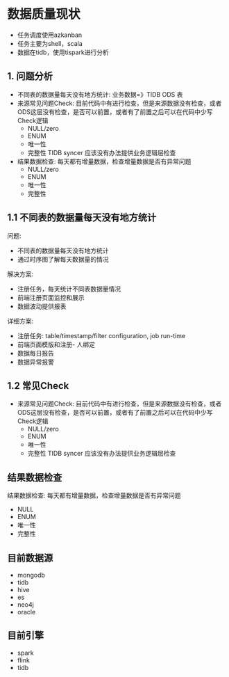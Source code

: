 # 数据质量现状

- 任务调度使用azkanban
- 任务主要为shell，scala
- 数据在tidb，使用tispark进行分析

## 1. 问题分析
- 不同表的数据量每天没有地方统计: 业务数据=》TIDB ODS 表
- 来源常见问题Check: 目前代码中有进行检查，但是来源数据没有检查，或者ODS这层没有检查，是否可以前置，或者有了前置之后可以在代码中少写Check逻辑
  * NULL/zero
  * ENUM
  * 唯一性
  * 完整性
  TIDB syncer 应该没有办法提供业务逻辑层检查
- 结果数据检查: 每天都有增量数据，检查增量数据是否有异常问题
  * NULL/zero
  * ENUM
  * 唯一性
  * 完整性
  
## 1.1 不同表的数据量每天没有地方统计 

问题:
- 不同表的数据量每天没有地方统计
- 通过时序图了解每天数据量的情况

解决方案:
- 注册任务，每天统计不同表数据量情况
- 前端注册页面监控和展示
- 数据波动提供报表

详细方案:
- 注册任务: table/timestamp/filter configuration, job run-time
- 前端页面模版和注册- 人绑定
- 数据每日报告
- 数据异常报警


## 1.2 常见Check

- 来源常见问题Check: 目前代码中有进行检查，但是来源数据没有检查，或者ODS这层没有检查，是否可以前置，或者有了前置之后可以在代码中少写Check逻辑
  * NULL/zero
  * ENUM
  * 唯一性
  * 完整性
  TIDB syncer 应该没有办法提供业务逻辑层检查

## 结果数据检查

结果数据检查: 每天都有增量数据，检查增量数据是否有异常问题
  * NULL
  * ENUM
  * 唯一性
  * 完整性


## 目前数据源

- mongodb
- tidb
- hive
- es
- neo4j
- oracle

## 目前引擎

- spark
- flink
- tidb
